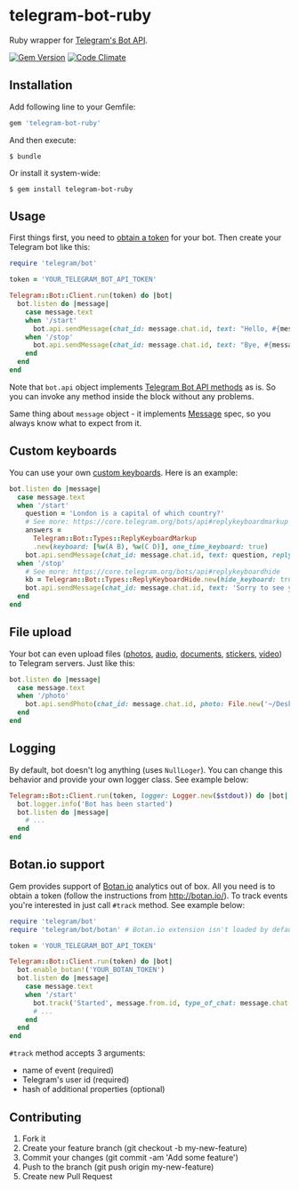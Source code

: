 # telegram-bot-ruby

Ruby wrapper for [Telegram's Bot API](https://core.telegram.org/bots/api).

[![Gem Version](https://badge.fury.io/rb/telegram-bot-ruby.svg)](http://badge.fury.io/rb/telegram-bot-ruby)
[![Code Climate](https://codeclimate.com/github/atipugin/telegram-bot-ruby/badges/gpa.svg)](https://codeclimate.com/github/atipugin/telegram-bot-ruby)

## Installation

Add following line to your Gemfile:

```ruby
gem 'telegram-bot-ruby'
```

And then execute:

```shell
$ bundle
```

Or install it system-wide:

```shell
$ gem install telegram-bot-ruby
```

## Usage

First things first, you need to [obtain a token](https://core.telegram.org/bots#botfather) for your bot. Then create your Telegram bot like this:

```ruby
require 'telegram/bot'

token = 'YOUR_TELEGRAM_BOT_API_TOKEN'

Telegram::Bot::Client.run(token) do |bot|
  bot.listen do |message|
    case message.text
    when '/start'
      bot.api.sendMessage(chat_id: message.chat.id, text: "Hello, #{message.from.first_name}")
    when '/stop'
      bot.api.sendMessage(chat_id: message.chat.id, text: "Bye, #{message.from.first_name}")
    end
  end
end
```

Note that `bot.api` object implements [Telegram Bot API methods](https://core.telegram.org/bots/api#available-methods) as is. So you can invoke any method inside the block without any problems.

Same thing about `message` object - it implements [Message](https://core.telegram.org/bots/api#message) spec, so you always know what to expect from it.

## Custom keyboards

You can use your own [custom keyboards](https://core.telegram.org/bots#keyboards). Here is an example:

```ruby
bot.listen do |message|
  case message.text
  when '/start'
    question = 'London is a capital of which country?'
    # See more: https://core.telegram.org/bots/api#replykeyboardmarkup
    answers =
      Telegram::Bot::Types::ReplyKeyboardMarkup
      .new(keyboard: [%w(A B), %w(C D)], one_time_keyboard: true)
    bot.api.sendMessage(chat_id: message.chat.id, text: question, reply_markup: answers)
  when '/stop'
    # See more: https://core.telegram.org/bots/api#replykeyboardhide
    kb = Telegram::Bot::Types::ReplyKeyboardHide.new(hide_keyboard: true)
    bot.api.sendMessage(chat_id: message.chat.id, text: 'Sorry to see you go :(', reply_markup: kb)
  end
end
```

## File upload

Your bot can even upload files ([photos](https://core.telegram.org/bots/api#sendphoto), [audio](https://core.telegram.org/bots/api#sendaudio), [documents](https://core.telegram.org/bots/api#senddocument), [stickers](https://core.telegram.org/bots/api#sendsticker), [video](https://core.telegram.org/bots/api#sendvideo)) to Telegram servers. Just like this:

```ruby
bot.listen do |message|
  case message.text
  when '/photo'
    bot.api.sendPhoto(chat_id: message.chat.id, photo: File.new('~/Desktop/jennifer.jpg'))
  end
end
```

## Logging

By default, bot doesn't log anything (uses `NullLoger`). You can change this behavior and provide your own logger class. See example below:

```ruby
Telegram::Bot::Client.run(token, logger: Logger.new($stdout)) do |bot|
  bot.logger.info('Bot has been started')
  bot.listen do |message|
    # ...
  end
end
```

## Botan.io support

Gem provides support of [Botan.io](http://botan.io/) analytics out of box. All you need is to obtain a token (follow the instructions from http://botan.io/). To track events you're interested in just call `#track` method. See example below:

```ruby
require 'telegram/bot'
require 'telegram/bot/botan' # Botan.io extension isn't loaded by default, so make sure you required it.

token = 'YOUR_TELEGRAM_BOT_API_TOKEN'

Telegram::Bot::Client.run(token) do |bot|
  bot.enable_botan!('YOUR_BOTAN_TOKEN')
  bot.listen do |message|
    case message.text
    when '/start'
      bot.track('Started', message.from.id, type_of_chat: message.chat.class.name)
      # ...
    end
  end
end
```

`#track` method accepts 3 arguments:
- name of event (required)
- Telegram's user id (required)
- hash of additional properties (optional)

## Contributing

1. Fork it
2. Create your feature branch (git checkout -b my-new-feature)
3. Commit your changes (git commit -am 'Add some feature')
4. Push to the branch (git push origin my-new-feature)
5. Create new Pull Request
